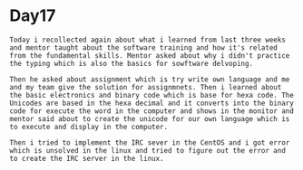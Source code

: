 # Day17

	Today i recollected again about what i learned from last three weeks and mentor taught about the software training and how it's related from the fundamental skills. Mentor asked about why i didn't practice the typing which is also the basics for sowftware delvoping.

	Then he asked about assignment which is try write own language and me and my team give the solution for assignmnets. Then i learned about the basic electronics and binary code which is base for hexa code. The Unicodes are based in the hexa decimal and it converts into the binary code for execute the word in the computer and shows in the monitor and mentor said about to create the unicode for our own language which is to execute and display in the computer.

	Then i tried to implement the IRC sever in the CentOS and i got error which is unsolved in the linux and tried to figure out the error and to create the IRC server in the linux.
